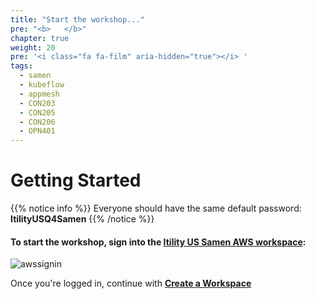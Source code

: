 ```yaml
---
title: "Start the workshop..."
pre: "<b>   </b>"
chapter: true
weight: 20
pre: '<i class="fa fa-film" aria-hidden="true"></i> '
tags:
  - samen
  - kubeflow
  - appmesh
  - CON203
  - CON205
  - CON206
  - OPN401
---
```


# Getting Started

{{% notice info %}}
Everyone should have the same default password: **ItilityUSQ4Samen**
{{% /notice %}}

#### To start the workshop, sign into the [Itility US Samen AWS workspace](https://053164941908.signin.aws.amazon.com/console):

![awssignin](/images/prerequisites/sign_into_itility_us_playground.png)

Once you're logged in, continue with [**Create a Workspace**](/020_prerequisites/workspace/)
